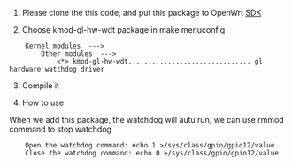 1. Please clone the this code, and put this package to OpenWrt [SDK](https://github.com/gl-inet/sdk)

2. Choose kmod-gl-hw-wdt package in make menuconfig
```
    Kernel modules  --->
        Other modules  ---> 
            <*> kmod-gl-hw-wdt............................... gl hardware watchdog driver
```

3. Compile it

4. How to use

When we add this package, the watchdog will autu run, we can use rmmod command to stop watchdog

```
    Open the watchdog command: echo 1 >/sys/class/gpio/gpio12/value
    Close the watchdog command: echo 0 >/sys/class/gpio/gpio12/value
```
